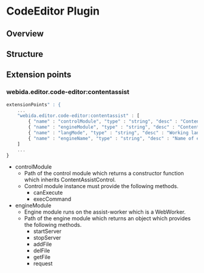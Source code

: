 # CodeEditor Plugin

## Overview


## Structure

## Extension points
### webida.editor.code-editor:contentassist

```javascript
extensionPoints" : {
    ...
    "webida.editor.code-editor:contentassist" : [
        { "name" : "controlModule", "type" : "string", "desc" : "Content assist module path" },
        { "name" : "engineModule", "type" : "string", "desc" : "Content assist engine path" },
        { "name" : "langMode", "type" : "string", "desc" : "Working language mode" },
        { "name" : "engineName", "type" : "string", "desc" : "Name of engine" }
    ]
    ...
}
```
- controlModule
  - Path of the control module which returns a constructor function which inherits ContentAssistControl.
  - Control module instance must provide the following methods.
    - canExecute
    - execCommand
- engineModule
  - Engine module runs on the assist-worker which is a WebWorker.
  - Path of the engine module which returns an object which provides the following methods.
    - startServer
    - stopServer
    - addFile
    - delFile
    - getFile
    - request

 